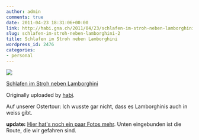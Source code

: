 ```yaml
---
author: admin
comments: true
date: 2011-04-23 18:31:06+00:00
link: http://habi.gna.ch/2011/04/23/schlafen-im-stroh-neben-lamborghini-2/
slug: schlafen-im-stroh-neben-lamborghini-2
title: Schlafen im Stroh neben Lamborghini
wordpress_id: 2476
categories:
- personal
---
```



 [![](http://farm6.static.flickr.com/5305/5646586535_650e5d7d8f_m.jpg)](http://www.flickr.com/photos/habi/5646586535/)
   

 
  [Schlafen im Stroh neben Lamborghini](http://www.flickr.com/photos/habi/5646586535/)
    

  Originally uploaded by [habi](http://www.flickr.com/photos/habi/).
 



Auf unserer Ostertour: Ich wusste gar nicht, dass es Lamborghinis auch in weiss gibt.
  


**update:** [Hier hat's noch ein paar Fotos mehr](http://www.flickr.com/photos/habi/sets/72157626452670073/detail/). Unten eingebunden ist die Route, die wir gefahren sind.


